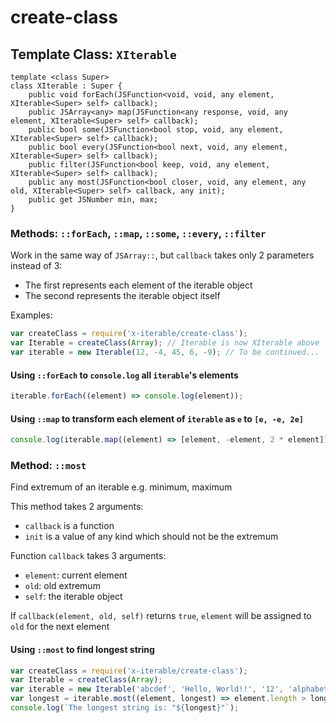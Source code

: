 
# create-class

## Template Class: `XIterable`

```
template <class Super>
class XIterable : Super {
	public void forEach(JSFunction<void, void, any element, XIterable<Super> self> callback);
	public JSArray<any> map(JSFunction<any response, void, any element, XIterable<Super> self> callback);
	public bool some(JSFunction<bool stop, void, any element, XIterable<Super> self> callback);
	public bool every(JSFunction<bool next, void, any element, XIterable<Super> self> callback);
	public filter(JSFunction<bool keep, void, any element, XIterable<Super> self> callback);
	public any most(JSFunction<bool closer, void, any element, any old, XIterable<Super> self> callback, any init);
	public get JSNumber min, max;
}
```

### Methods: `::forEach`, `::map`, `::some`, `::every`, `::filter`

Work in the same way of `JSArray::`, but `callback` takes only 2 parameters instead of 3:
 - The first represents each element of the iterable object
 - The second represents the iterable object itself

Examples:

```javascript
var createClass = require('x-iterable/create-class');
var Iterable = createClass(Array); // Iterable is now XIterable above
var iterable = new Iterable(12, -4, 45, 6, -9); // To be continued...
```

#### Using `::forEach` to `console.log` all `iterable`'s elements

```javascript
iterable.forEach((element) => console.log(element));
```

#### Using `::map` to transform each element of `iterable` as `e` to `[e, -e, 2e]`

```javascript
console.log(iterable.map((element) => [element, -element, 2 * element]));
```

### Method: `::most`

Find extremum of an iterable e.g. minimum, maximum

This method takes 2 arguments:
 - `callback` is a function
 - `init` is a value of any kind which should not be the extremum

Function `callback` takes 3 arguments:
 - `element`: current element
 - `old`: old extremum
 - `self`: the iterable object

If `callback(element, old, self)` returns `true`, `element` will be assigned to `old` for the next element

#### Using `::most` to find longest string

```javascript
var createClass = require('x-iterable/create-class');
var Iterable = createClass(Array);
var iterable = new Iterable('abcdef', 'Hello, World!!', '12', 'alphabet');
var longest = iterable.most((element, longest) => element.length > longest.length, '');
console.log(`The longest string is: "${longest}"`);
```
